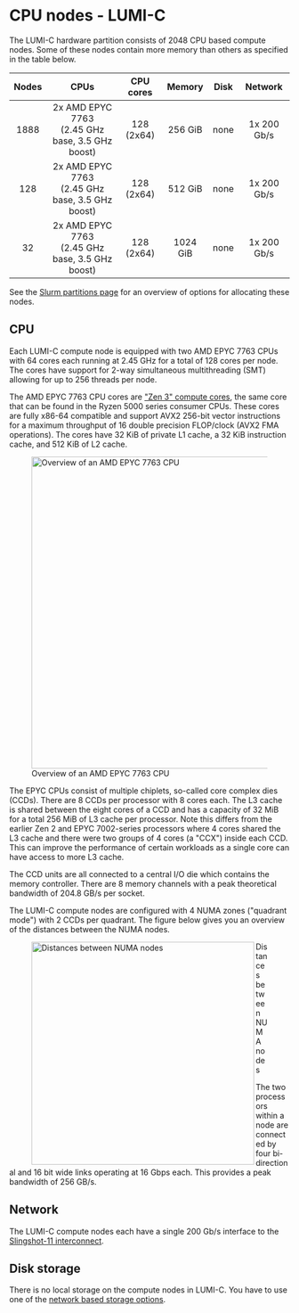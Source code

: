 # CPU nodes - LUMI-C

[storage]: ../storage/index.md
[interconnect]: network.md
[slurm-partitions]: ../runjobs/scheduled-jobs/partitions.md
[zen3-wiki]: https://en.wikipedia.org/wiki/Zen_3

The LUMI-C hardware partition consists of 2048 CPU based compute nodes. Some of
these nodes contain more memory than others as specified in the table below.

| Nodes | CPUs                                               | CPU cores     | Memory   | Disk | Network     |
| :---: | :------------------------------------------------: | :-----------: | :------: | :--: | :---------: |
| 1888  | 2x AMD EPYC 7763<br>(2.45 GHz base, 3.5 GHz boost) | 128<br>(2x64) | 256 GiB  | none | 1x 200 Gb/s |
| 128   | 2x AMD EPYC 7763<br>(2.45 GHz base, 3.5 GHz boost) | 128<br>(2x64) | 512 GiB  | none | 1x 200 Gb/s |
| 32    | 2x AMD EPYC 7763<br>(2.45 GHz base, 3.5 GHz boost) | 128<br>(2x64) | 1024 GiB | none | 1x 200 Gb/s |

See the [Slurm partitions page][slurm-partitions] for an overview of options
for allocating these nodes.

## CPU

Each LUMI-C compute node is equipped with two AMD EPYC 7763 CPUs with 64 cores
each running at 2.45 GHz for a total of 128 cores per node. The cores have
support for 2-way simultaneous multithreading (SMT) allowing for up to 256
threads per node.

The AMD EPYC 7763 CPU cores are ["Zen 3" compute cores][zen3-wiki], the same
core that can be found in the Ryzen 5000 series consumer CPUs. These cores are
fully x86-64 compatible and support AVX2 256-bit vector instructions for a
maximum throughput of 16 double precision FLOP/clock (AVX2 FMA operations). The
cores have 32 KiB of private L1 cache, a 32 KiB instruction cache, and 512 KiB
of L2 cache.

<figure>
  <img 
    src="../../assets/images/milan-overview.svg" 
    width="560"
    alt="Overview of an AMD EPYC 7763 CPU"
  >
  <figcaption>Overview of an AMD EPYC 7763 CPU</figcaption>
</figure>

The EPYC CPUs consist of multiple chiplets, so-called core complex dies (CCDs).
There are 8 CCDs per processor with 8 cores each. The L3 cache is shared
between the eight cores of a CCD and has a capacity of 32 MiB for a total 256
MiB of L3 cache per processor. Note this differs from the earlier Zen 2 and
EPYC 7002-series processors where 4 cores shared the L3 cache and there were
two groups of 4 cores (a "CCX") inside each CCD. This can improve the
performance of certain workloads as a single core can have access to more L3
cache.

The CCD units are all connected to a central I/O die which contains the memory
controller. There are 8 memory channels with a peak theoretical bandwidth of
204.8 GB/s per socket.

The LUMI-C compute nodes are configured with 4 NUMA zones ("quadrant mode")
with 2 CCDs per quadrant. The figure below gives you an overview of the
distances between the NUMA nodes.

<figure>
  <img 
    align="left" 
    src="../../assets/images/numa-lumic.svg" 
    width="400"
    alt="Distances between NUMA nodes"
  >
  <figcaption>Distances between NUMA nodes</figcaption>
</figure>

The two processors within a node are connected by four bi-directional and 16
bit wide links operating at 16 Gbps each. This provides a peak bandwidth of 256
GB/s.

[1]: https://en.wikipedia.org/wiki/Zen_3

## Network

The LUMI-C compute nodes each have a single 200 Gb/s interface to the [Slingshot-11
interconnect][interconnect].

## Disk storage

There is no local storage on the compute nodes in LUMI-C. You have to use one of
the [network based storage options][storage].
